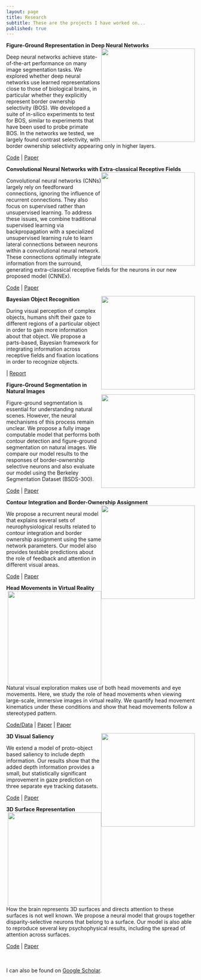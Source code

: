 ```yaml
---
layout: page
title: Research
subtitle: These are the projects I have worked on...
published: true
---
```

**Figure-Ground Representation in Deep Neural Networks**
<img style="float: right;" src="http://brianhhu.github.io/img/Fig_DOC.png" width="250">

Deep neural networks achieve state-of-the-art performance on many image segmentation tasks. We explored whether deep neural networks use learned representations close to those of biological brains, in particular whether they explicitly represent border ownership selectivity (BOS). We developed a suite of in-silico experiments to test for BOS, similar to experiments that have been used to probe primate BOS. In the networks we tested, we largely found contrast selectivity, with border ownership selectivity appearing only in higher layers.

[Code](https://github.com/brianhhu/DOC-tf) | [Paper](http://brianhhu.github.io/files/Hu_etal19_CISS.pdf)

**Convolutional Neural Networks with Extra-classical Receptive Fields**
<img style="float: right;" src="http://brianhhu.github.io/img/Fig_CnnEx.png" width="250">

Convolutional neural networks (CNNs) largely rely on feedforward connections, ignoring the influence of recurrent connections. They also focus on supervised rather than unsupervised learning. To address these issues, we combine traditional supervised learning via backpropagation with a specialized unsupervised learning rule to learn lateral connections between neurons within a convolutional neural network. These connections optimally integrate information from the surround, generating extra-classical receptive fields for the neurons in our new proposed model (CNNEx). 

[Code](https://github.com/AllenInstitute/CnnEx) | [Paper](https://www.frontiersin.org/articles/10.3389/fncom.2020.00031/full)

**Bayesian Object Recognition**
<img style="float: right;" src="http://brianhhu.github.io/img/Fig_BIAS.png" width="250">

During visual perception of complex objects, humans shift their gaze to different regions of a particular object in order to gain more information about that object. We propose a parts-based, Bayesian framework for integrating information across receptive fields and fixation locations in order to recognize objects.

| [Report](http://brianhhu.github.io/files/Hu_BIAS_Report.pdf)

**Figure-Ground Segmentation in Natural Images**
<img style="float: right;" src="http://brianhhu.github.io/img/Fig_FG.png" width="250">

Figure-ground segmentation is essential for understanding natural scenes. However, the neural mechanisms of this process remain unclear. We propose a fully image computable model that performs both contour detection and figure-ground segmentation on natural images. We compare our model results to the responses of border-ownership selective neurons and also evaluate our model using the Berkeley Segmentation Dataset (BSDS-300).

[Code](https://github.com/brianhhu/FG_RNN) | [Paper](https://www.eneuro.org/content/6/3/ENEURO.0479-18.2019)

**Contour Integration and Border-Ownership Assignment**
<img style="float: right;" src="http://brianhhu.github.io/img/Fig_Contour.png" width="250">

We propose a recurrent neural model that explains several sets of neurophysiological results related to contour integration and border ownership assignment using the same network parameters. Our model also provides testable predictions about the role of feedback and attention in different visual areas.

[Code](https://github.com/brianhhu/Contour_BOS) | [Paper](http://brianhhu.github.io/files/Hu_Niebur17.pdf)

**Head Movements in Virtual Reality**
<img style="float: right;" src="http://brianhhu.github.io/img/Fig_Head.png" width="250">

Natural visual exploration makes use of both head movements and eye movements. Here, we study the role of head movements when viewing large-scale, immersive images in virtual reality. We quantify head movement kinematics under these conditions and show that head movements follow a stereotyped pattern.

[Code/Data](https://github.com/brianhhu/VR_HeadMovements) | [Paper](http://brianhhu.github.io/files/Hu_etal17_HeadMovements.pdf) | [Paper](http://brianhhu.github.io/files/Hu_etal18_CISS.pdf)

**3D Visual Saliency**
<img style="float: right;" src="http://brianhhu.github.io/img/Fig_3DSaliency.png" width="250">

We extend a model of proto-object based saliency to include depth information. Our results show that the added depth information provides a small, but statistically significant improvement in gaze prediction on three separate eye tracking datasets.

[Code](https://github.com/brianhhu/3D-Saliency) | [Paper](http://brianhhu.github.io/files/Hu_etal16_3DSaliency.pdf)

**3D Surface Representation**
<img style="float: right;" src="http://brianhhu.github.io/img/Fig_3DSurface.png" width="250">

How the brain represents 3D surfaces and directs attention to these surfaces is not well known. We propose a neural model that groups together disparity-selective neurons that belong to a surface. Our model is also able to reproduce several key psychophysical results, including the spread of attention across surfaces.

[Code](https://github.com/brianhhu/3D-Surface-Grouping) | [Paper](http://brianhhu.github.io/files/Hu_etal15_3DSurface.pdf)

<br><br>
I can also be found on [Google Scholar](https://scholar.google.com/citations?user=JNkLR8kAAAAJ&hl=en).
